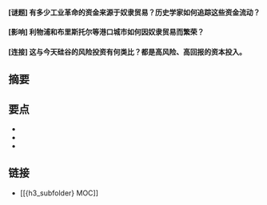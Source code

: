 #### [谜题] 有多少工业革命的资金来源于奴隶贸易？历史学家如何追踪这些资金流动？


#### [影响] 利物浦和布里斯托尔等港口城市如何因奴隶贸易而繁荣？


#### [连接] 这与今天硅谷的风险投资有何类比？都是高风险、高回报的资本投入。


## 摘要


## 要点

- 
- 
- 

## 链接

- [[{h3_subfolder} MOC]]
